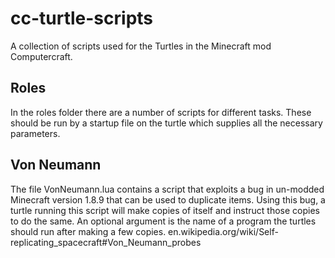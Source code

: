 # cc-turtle-scripts
A collection of scripts used for the Turtles in the Minecraft mod Computercraft.

## Roles
In the roles folder there are a number of scripts for different tasks. These should be run by a startup file on the turtle which supplies all the necessary parameters.

## Von Neumann
The file VonNeumann.lua contains a script that exploits a bug in un-modded Minecraft version 1.8.9 that can be used to duplicate items. Using this bug, a turtle running this script will make copies of itself and instruct those copies to do the same.
An optional argument is the name of a program the turtles should run after making a few copies.
en.wikipedia.org/wiki/Self-replicating_spacecraft#Von_Neumann_probes
